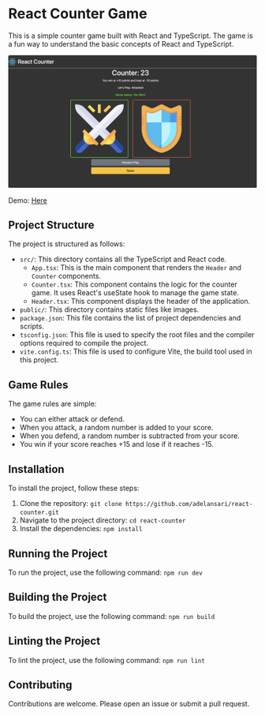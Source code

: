 # React Counter Game

This is a simple counter game built with React and TypeScript. The game is a fun way to understand the basic concepts of React and TypeScript.

![Demo](./public/Demo.png)

Demo: [Here](https://adelansari-react-counter.netlify.app)

## Project Structure

The project is structured as follows:

- `src/`: This directory contains all the TypeScript and React code.
  - `App.tsx`: This is the main component that renders the `Header` and `Counter` components.
  - `Counter.tsx`: This component contains the logic for the counter game. It uses React's useState hook to manage the game state.
  - `Header.tsx`: This component displays the header of the application.
- `public/`: This directory contains static files like images.
- `package.json`: This file contains the list of project dependencies and scripts.
- `tsconfig.json`: This file is used to specify the root files and the compiler options required to compile the project.
- `vite.config.ts`: This file is used to configure Vite, the build tool used in this project.

## Game Rules

The game rules are simple:

- You can either attack or defend.
- When you attack, a random number is added to your score.
- When you defend, a random number is subtracted from your score.
- You win if your score reaches +15 and lose if it reaches -15.

## Installation

To install the project, follow these steps:

1. Clone the repository: `git clone https://github.com/adelansari/react-counter.git`
2. Navigate to the project directory: `cd react-counter`
3. Install the dependencies: `npm install`

## Running the Project

To run the project, use the following command: `npm run dev`

## Building the Project

To build the project, use the following command: `npm run build`

## Linting the Project

To lint the project, use the following command: `npm run lint`

## Contributing

Contributions are welcome. Please open an issue or submit a pull request.